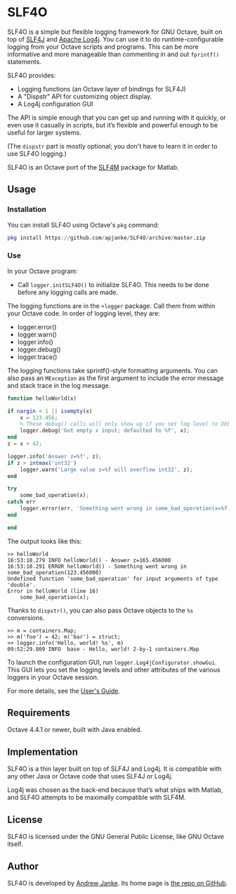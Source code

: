 # SLF4O

SLF4O is a simple but flexible logging framework for GNU Octave, built on top of [SLF4J](https://www.slf4j.org/) and [Apache Log4j](https://logging.apache.org/log4j/2.0/). You can use it to do runtime-configurable logging from your Octave scripts and programs. This can be more informative and more manageable than commenting in and out `fprintf()` statements.

SLF4O provides:

* Logging functions (an Octave layer of bindings for SLF4J)
* A "Dispstr" API for customizing object display.
* A Log4j configuration GUI

The API is simple enough that you can get up and running with it quickly, or even use it casually in scripts, but it’s flexible and powerful enough to be useful for larger systems.

(The `dispstr` part is mostly optional; you don't have to learn it in order to use SLF4O logging.)

SLF4O is an Octave port of the [SLF4M](https://github.com/apjanke/SLF4M) package for Matlab.

## Usage

### Installation

You can install SLF4O using Octave's `pkg` command:

```octave
pkg install https://github.com/apjanke/SLF4O/archive/master.zip
```

### Use

In your Octave program:

* Call `logger.initSLF4O()` to initialize SLF4O. This needs to be done before any logging calls are made.

The logging functions are in the `+logger` package. Call them from within your Octave
code. In order of logging level, they are:

* logger.error()
* logger.warn()
* logger.info()
* logger.debug()
* logger.trace()

The logging functions take sprintf()-style formatting arguments. You can also pass
an `MException` as the first argument to include the error message and stack
trace in the log message.

```octave
function helloWorld(x)

if nargin < 1 || isempty(x)
    x = 123.456;
    % These debug() calls will only show up if you set log level to DEBUG
    logger.debug('Got empty x input; defaulted to %f', x);
end
z = x + 42;

logger.info('Answer z=%f', z);
if z > intmax('int32')
    logger.warn('Large value z=%f will overflow int32', z);
end

try
    some_bad_operation(x);
catch err
    logger.error(err, 'Something went wrong in some_bad_operation(x=%f)', x);
end

end
```

The output looks like this:

```text
>> helloWorld
16:53:18.279 INFO helloWorld() - Answer z=165.456000
16:53:18.291 ERROR helloWorld() - Something went wrong in some_bad_operation(123.456000)
Undefined function 'some_bad_operation' for input arguments of type 'double'.
Error in helloWorld (line 16)
    some_bad_operation(x);
```

Thanks to `dispstr()`, you can also pass Octave objects to the `%s` conversions.

```text
>> m = containers.Map;
>> m('foo') = 42; m('bar') = struct;
>> logger.info('Hello, world! %s', m)
09:52:29.809 INFO  base - Hello, world! 2-by-1 containers.Map
```

To launch the configuration GUI, run `logger.Log4jConfigurator.showGui`. This GUI lets you set the logging levels and other attributes of the various loggers in your Octave session.

For more details, see the [User's Guide](doc/UserGuide.md).

## Requirements

Octave 4.4.1 or newer, built with Java enabled.

## Implementation

SLF4O is a thin layer built on top of SLF4J and Log4j. It is compatible with any other Java or Octave code that uses SLF4J or Log4j.

Log4j was chosen as the back-end because that’s what ships with Matlab, and SLF4O attempts to be maximally compatible with SLF4M.

## License

SLF4O is licensed under the GNU General Public License, like GNU Octave itself.

## Author

SLF4O is developed by [Andrew Janke](https://apjanke.net). Its home page is [the repo on GitHub](https://github.com/apjanke/SLF4O).

